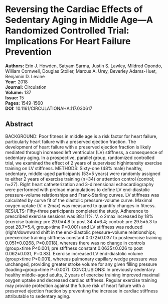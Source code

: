 # Reversing the Cardiac Effects of Sedentary Aging in Middle Age—A Randomized Controlled Trial: Implications For Heart Failure Prevention

**Authors:** Erin J. Howden, Satyam Sarma, Justin S. Lawley, Mildred Opondo, William Cornwell, Douglas Stoller, Marcus A. Urey, Beverley Adams-Huet, Benjamin D. Levine  
**Year:** 2018  
**Journal:** Circulation  
**Volume:** 137  
**Issue:** 15  
**Pages:** 1549-1560  
**DOI:** 10.1161/CIRCULATIONAHA.117.030617  

## Abstract
BACKGROUND: Poor fitness in middle age is a risk factor for heart failure, particularly heart failure with a preserved ejection fraction. The development of heart failure with a preserved ejection fraction is likely mediated through increased left ventricular (LV) stiffness, a consequence of sedentary aging. In a prospective, parallel group, randomized controlled trial, we examined the effect of 2 years of supervised highintensity exercise training on LV stiffness.
METHODS: Sixty-one (48% male) healthy, sedentary, middle-aged participants (53±5 years) were randomly assigned to either 2 years of exercise training (n=34) or attention control (control; n=27). Right heart catheterization and 3-dimensional echocardiography were performed with preload manipulations to define LV end-diastolic pressure-volume relationships and Frank-Starling curves. LV stiffness was calculated by curve fit of the diastolic pressure-volume curve. Maximal oxygen uptake (V. o 2max) was measured to quantify changes in fitness.
RESULTS: Fifty-three participants completed the study. Adherence to prescribed exercise sessions was 88±11%. V. o 2max increased by 18% (exercise training: pre 29.0±4.8 to post 34.4±6.4; control: pre 29.5±5.3 to post 28.7±5.4, group×time P<0.001) and LV stiffness was reduced (right/downward shift in the end-diastolic pressure-volume relationships; preexercise training stiffness constant 0.072±0.037 to postexercise training 0.051±0.0268, P=0.0018), whereas there was no change in controls (group×time P<0.001; pre stiffness constant 0.0635±0.026 to post 0.062±0.031, P=0.83). Exercise increased LV end-diastolic volume (group×time P<0.001), whereas pulmonary capillary wedge pressure was unchanged, providing greater stroke volume for any given filling pressure (loading×group×time P=0.007).
CONCLUSIONS: In previously sedentary healthy middle-aged adults, 2 years of exercise training improved maximal oxygen uptake and decreased cardiac stiffness. Regular exercise training may provide protection against the future risk of heart failure with a preserved ejection fraction by preventing the increase in cardiac stiffness attributable to sedentary aging.

